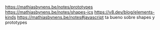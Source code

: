 https://mathiasbynens.be/notes/prototypes
https://mathiasbynens.be/notes/shapes-ics
https://v8.dev/blog/elements-kinds
https://mathiasbynens.be/notes#javascript
ta bueno sobre shapes y prototypes
